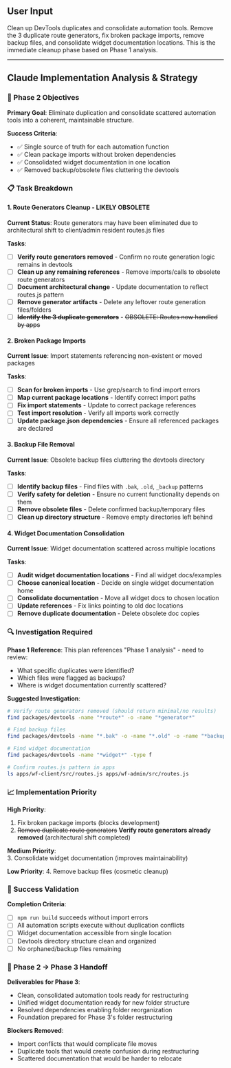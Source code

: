 ## User Input
  Clean up DevTools duplicates and consolidate automation tools. Remove the 3 duplicate route generators, fix broken package imports, remove backup files, and consolidate widget
  documentation locations. This is the immediate cleanup phase based on Phase 1 analysis.

---

## Claude Implementation Analysis & Strategy

### 🎯 Phase 2 Objectives

**Primary Goal**: Eliminate duplication and consolidate scattered automation tools into a coherent, maintainable structure.

**Success Criteria**:
- ✅ Single source of truth for each automation function
- ✅ Clean package imports without broken dependencies  
- ✅ Consolidated widget documentation in one location
- ✅ Removed backup/obsolete files cluttering the devtools

### 📋 Task Breakdown

#### **1. Route Generators Cleanup - LIKELY OBSOLETE**
**Current Status**: Route generators may have been eliminated due to architectural shift to client/admin resident routes.js files

**Tasks**:
- [ ] **Verify route generators removed** - Confirm no route generation logic remains in devtools
- [ ] **Clean up any remaining references** - Remove imports/calls to obsolete route generators
- [ ] **Document architectural change** - Update documentation to reflect routes.js pattern
- [ ] **Remove generator artifacts** - Delete any leftover route generation files/folders
- [ ] **~~Identify the 3 duplicate generators~~** - ~~OBSOLETE: Routes now handled by apps~~

#### **2. Broken Package Imports**
**Current Issue**: Import statements referencing non-existent or moved packages

**Tasks**:
- [ ] **Scan for broken imports** - Use grep/search to find import errors
- [ ] **Map current package locations** - Identify correct import paths  
- [ ] **Fix import statements** - Update to correct package references
- [ ] **Test import resolution** - Verify all imports work correctly
- [ ] **Update package.json dependencies** - Ensure all referenced packages are declared

#### **3. Backup File Removal**
**Current Issue**: Obsolete backup files cluttering the devtools directory

**Tasks**:
- [ ] **Identify backup files** - Find files with `.bak`, `.old`, `_backup` patterns
- [ ] **Verify safety for deletion** - Ensure no current functionality depends on them
- [ ] **Remove obsolete files** - Delete confirmed backup/temporary files
- [ ] **Clean up directory structure** - Remove empty directories left behind

#### **4. Widget Documentation Consolidation**
**Current Issue**: Widget documentation scattered across multiple locations

**Tasks**:
- [ ] **Audit widget documentation locations** - Find all widget docs/examples
- [ ] **Choose canonical location** - Decide on single widget documentation home
- [ ] **Consolidate documentation** - Move all widget docs to chosen location
- [ ] **Update references** - Fix links pointing to old doc locations
- [ ] **Remove duplicate documentation** - Delete obsolete doc copies

### 🔍 Investigation Required

**Phase 1 Reference**: This plan references "Phase 1 analysis" - need to review:
- What specific duplicates were identified?
- Which files were flagged as backups?
- Where is widget documentation currently scattered?

**Suggested Investigation**:
```bash
# Verify route generators removed (should return minimal/no results)
find packages/devtools -name "*route*" -o -name "*generator*"

# Find backup files  
find packages/devtools -name "*.bak" -o -name "*.old" -o -name "*backup*"

# Find widget documentation
find packages/devtools -name "*widget*" -type f

# Confirm routes.js pattern in apps
ls apps/wf-client/src/routes.js apps/wf-admin/src/routes.js
```

### 📈 Implementation Priority

**High Priority**:
1. Fix broken package imports (blocks development)
2. ~~Remove duplicate route generators~~ **Verify route generators already removed** (architectural shift completed)

**Medium Priority**:  
3. Consolidate widget documentation (improves maintainability)

**Low Priority**:
4. Remove backup files (cosmetic cleanup)

### 🎯 Success Validation

**Completion Criteria**:
- [ ] `npm run build` succeeds without import errors
- [ ] All automation scripts execute without duplication conflicts  
- [ ] Widget documentation accessible from single location
- [ ] Devtools directory structure clean and organized
- [ ] No orphaned/backup files remaining

### 🔄 Phase 2 → Phase 3 Handoff

**Deliverables for Phase 3**:
- Clean, consolidated automation tools ready for restructuring
- Unified widget documentation ready for new folder structure  
- Resolved dependencies enabling folder reorganization
- Foundation prepared for Phase 3's folder restructuring

**Blockers Removed**:
- Import conflicts that would complicate file moves
- Duplicate tools that would create confusion during restructuring
- Scattered documentation that would be harder to relocate